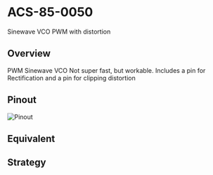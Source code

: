 # ACS-85-0050

Sinewave VCO PWM with distortion
 
## Overview

PWM Sinewave VCO
Not super fast, but workable.
Includes a pin for Rectification and a pin for clipping distortion


## Pinout

![Pinout](https://github.com/robstave/ArduinoComponentSketches/blob/master/ACS-85%20ATTiny85%20sketches/ACS-85-0050/images/ACS-85-0050.png)

## Equivalent

 

## Strategy
 

 

